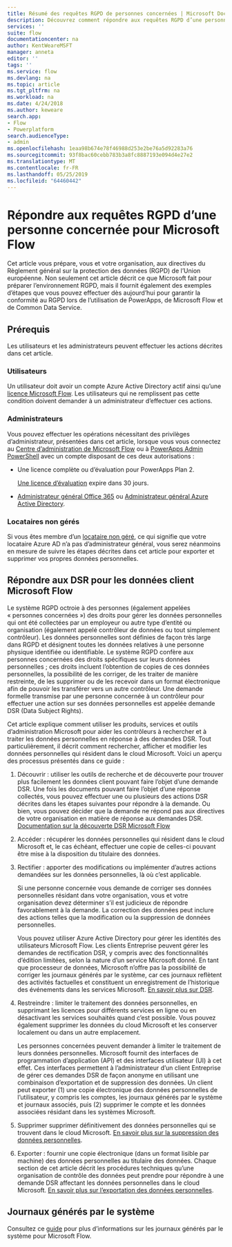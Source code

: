 ```yaml
---
title: Résumé des requêtes RGPD de personnes concernées | Microsoft Docs
description: Découvrez comment répondre aux requêtes RGPD d’une personne concernée pour Microsoft Flow.
services: ''
suite: flow
documentationcenter: na
author: KentWeareMSFT
manager: anneta
editor: ''
tags: ''
ms.service: flow
ms.devlang: na
ms.topic: article
ms.tgt_pltfrm: na
ms.workload: na
ms.date: 4/24/2018
ms.author: keweare
search.app:
- Flow
- Powerplatform
search.audienceType:
- admin
ms.openlocfilehash: 1eaa98b674e78f46988d253e2be76a5d92283a76
ms.sourcegitcommit: 93f8bac60cebb783b3a8fc8887193e094d4e27e2
ms.translationtype: MT
ms.contentlocale: fr-FR
ms.lasthandoff: 05/25/2019
ms.locfileid: "64460442"
---
```

# <a name="responding-to-gdpr-data-subject-requests-for-microsoft-flow"></a>Répondre aux requêtes RGPD d’une personne concernée pour Microsoft Flow

Cet article vous prépare, vous et votre organisation, aux directives du Règlement général sur la protection des données (RGPD) de l’Union européenne. Non seulement cet article décrit ce que Microsoft fait pour préparer l’environnement RGPD, mais il fournit également des exemples d’étapes que vous pouvez effectuer dès aujourd’hui pour garantir la conformité au RGPD lors de l’utilisation de PowerApps, de Microsoft Flow et de Common Data Service.

## <a name="prerequisites"></a>Prérequis

Les utilisateurs et les administrateurs peuvent effectuer les actions décrites dans cet article.

### <a name="users"></a>Utilisateurs

Un utilisateur doit avoir un compte Azure Active Directory actif ainsi qu’une [licence Microsoft Flow](https://preview.flow.microsoft.com/pricing/). Les utilisateurs qui ne remplissent pas cette condition doivent demander à un administrateur d’effectuer ces actions.

### <a name="administrators"></a>Administrateurs

Vous pouvez effectuer les opérations nécessitant des privilèges d’administrateur, présentées dans cet article, lorsque vous vous connectez au [Centre d’administration de Microsoft Flow](https://admin.flow.microsoft.com/) ou à [PowerApps Admin PowerShell](https://go.microsoft.com/fwlink/?linkid=871804) avec un compte disposant de ces deux autorisations :

- Une licence complète ou d’évaluation pour PowerApps Plan 2.

    [Une licence d’évaluation](http://web.powerapps.com/trial) expire dans 30 jours.

- [Administrateur général Office 365](https://support.office.com/article/assign-admin-roles-in-office-365-for-business-eac4d046-1afd-4f1a-85fc-8219c79e1504) ou [Administrateur général Azure Active Directory](https://docs.microsoft.com/azure/active-directory/active-directory-assign-admin-roles-azure-portal).

### <a name="unmanaged-tenants"></a>Locataires non gérés
Si vous êtes membre d’un [locataire non géré](https://docs.microsoft.com/azure/active-directory/domains-admin-takeover), ce qui signifie que votre locataire Azure AD n’a pas d’administrateur général, vous serez néanmoins en mesure de suivre les étapes décrites dans cet article pour exporter et supprimer vos propres données personnelles. 

## <a name="responding-to-dsrs-for-microsoft-flow-customer-data"></a>Répondre aux DSR pour les données client Microsoft Flow

Le système RGPD octroie à des personnes (également appelées « personnes concernées ») des droits pour gérer les données personnelles qui ont été collectées par un employeur ou autre type d’entité ou organisation (également appelé contrôleur de données ou tout simplement contrôleur). Les données personnelles sont définies de façon très large dans RGPD et désignent toutes les données relatives à une personne physique identifiée ou identifiable. Le système RGPD confère aux personnes concernées des droits spécifiques sur leurs données personnelles ; ces droits incluent l’obtention de copies de ces données personnelles, la possibilité de les corriger, de les traiter de manière restreinte, de les supprimer ou de les recevoir dans un format électronique afin de pouvoir les transférer vers un autre contrôleur. Une demande formelle transmise par une personne concernée à un contrôleur pour effectuer une action sur ses données personnelles est appelée demande DSR (Data Subject Rights).

Cet article explique comment utiliser les produits, services et outils d’administration Microsoft pour aider les contrôleurs à rechercher et à traiter les données personnelles en réponse à des demandes DSR. Tout particulièrement, il décrit comment rechercher, afficher et modifier les données personnelles qui résident dans le cloud Microsoft. Voici un aperçu des processus présentés dans ce guide :

1. Découvrir : utiliser les outils de recherche et de découverte pour trouver plus facilement les données client pouvant faire l’objet d’une demande DSR. Une fois les documents pouvant faire l’objet d’une réponse collectés, vous pouvez effectuer une ou plusieurs des actions DSR décrites dans les étapes suivantes pour répondre à la demande. Ou bien, vous pouvez décider que la demande ne répond pas aux directives de votre organisation en matière de réponse aux demandes DSR. [Documentation sur la découverte DSR Microsoft Flow](gdpr-dsr-discovery.md)

1. Accéder : récupérer les données personnelles qui résident dans le cloud Microsoft et, le cas échéant, effectuer une copie de celles-ci pouvant être mise à la disposition du titulaire des données.

1. Rectifier : apporter des modifications ou implémenter d’autres actions demandées sur les données personnelles, là où c’est applicable.

    Si une personne concernée vous demande de corriger ses données personnelles résidant dans votre organisation, vous et votre organisation devez déterminer s’il est judicieux de répondre favorablement à la demande.  La correction des données peut inclure des actions telles que la modification ou la suppression de données personnelles.

    Vous pouvez utiliser Azure Active Directory pour gérer les identités des utilisateurs Microsoft Flow. Les clients Entreprise peuvent gérer les demandes de rectification DSR, y compris avec des fonctionnalités d’édition limitées, selon la nature d’un service Microsoft donné.  En tant que processeur de données, Microsoft n’offre pas la possibilité de corriger les journaux générés par le système, car ces journaux reflètent des activités factuelles et constituent un enregistrement de l’historique des événements dans les services Microsoft.  [En savoir plus sur DSR](https://docs.microsoft.com/microsoft-365/compliance/gdpr-dsr-azure).

1. Restreindre : limiter le traitement des données personnelles, en supprimant les licences pour différents services en ligne ou en désactivant les services souhaités quand c’est possible. Vous pouvez également supprimer les données du cloud Microsoft et les conserver localement ou dans un autre emplacement.

    Les personnes concernées peuvent demander à limiter le traitement de leurs données personnelles.  Microsoft fournit des interfaces de programmation d’application (API) et des interfaces utilisateur (UI) à cet effet.  Ces interfaces permettent à l’administrateur d’un client Entreprise de gérer ces demandes DSR de façon anonyme en utilisant une combinaison d’exportation et de suppression des données. Un client peut exporter (1) une copie électronique des données personnelles de l’utilisateur, y compris les comptes, les journaux générés par le système et journaux associés, puis (2) supprimer le compte et les données associées résidant dans les systèmes Microsoft.

1. Supprimer supprimer définitivement des données personnelles qui se trouvent dans le cloud Microsoft. [En savoir plus sur la suppression des données personnelles](gdpr-dsr-delete.md).

1. Exporter : fournir une copie électronique (dans un format lisible par machine) des données personnelles au titulaire des données. Chaque section de cet article décrit les procédures techniques qu’une organisation de contrôle des données peut prendre pour répondre à une demande DSR affectant les données personnelles dans le cloud Microsoft. [En savoir plus sur l’exportation des données personnelles](gdpr-dsr-export.md).

## <a name="system-generated-logs"></a>Journaux générés par le système

Consultez ce [guide](https://docs.microsoft.com/powerapps/administrator/powerapps-gdpr-dsr-guide-systemlogs) pour plus d’informations sur les journaux générés par le système pour Microsoft Flow.
